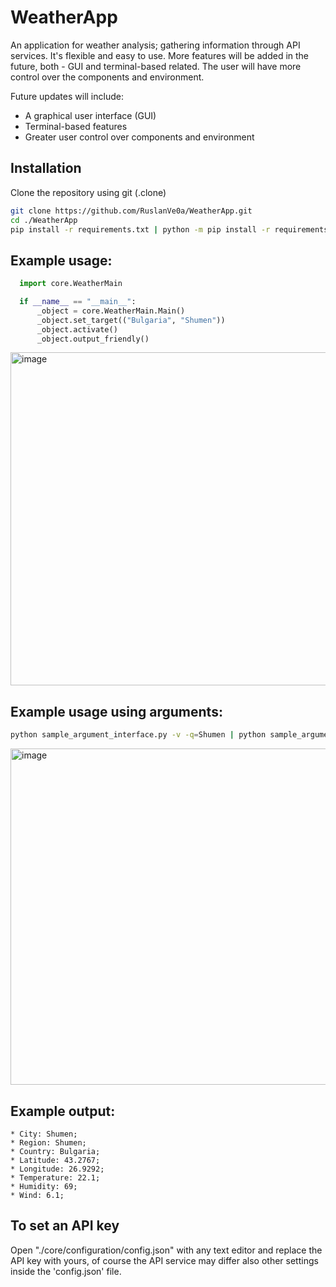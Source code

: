 # WeatherApp
An application for weather analysis; gathering information through API services. It's flexible and easy to use. More features will be added in the future, both - GUI and terminal-based related. The user will have
more control over the components and environment.

Future updates will include:  
- A graphical user interface (GUI)  
- Terminal-based features  
- Greater user control over components and environment
  
## Installation
Clone the repository using git (.clone)
```bash
git clone https://github.com/RuslanVe0a/WeatherApp.git
cd ./WeatherApp
pip install -r requirements.txt | python -m pip install -r requirements.txt
```


## Example usage:
  ```python
    import core.WeatherMain

    if __name__ == "__main__":
        _object = core.WeatherMain.Main()
        _object.set_target(("Bulgaria", "Shumen"))
        _object.activate()
        _object.output_friendly()
  ```

<img width="591" height="533" alt="image" src="https://github.com/user-attachments/assets/37b01fe5-0cb3-464b-99cf-ecead875d0b2" />

## Example usage using arguments:
  ```bash
  python sample_argument_interface.py -v -q=Shumen | python sample_argument_interface -q=Shumen
  ```
<img width="985" height="538" alt="image" src="https://github.com/user-attachments/assets/59d859db-dd96-4560-b187-914d0e4e95e5" />


## Example output:
  ```
  * City: Shumen;
  * Region: Shumen;
  * Country: Bulgaria;
  * Latitude: 43.2767;
  * Longitude: 26.9292;
  * Temperature: 22.1;
  * Humidity: 69;
  * Wind: 6.1;
```
## To set an API key
  Open "./core/configuration/config.json" with any text editor and replace the API key with yours, of course the API service
  may differ also other settings inside the 'config.json' file.
